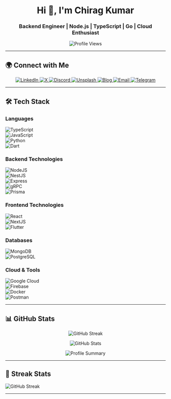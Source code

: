 <h1 align="center">Hi 👋, I'm Chirag Kumar</h1>  
<h3 align="center">Backend Engineer | Node.js | TypeScript | Go | Cloud Enthusiast</h3>  

<p align="center">
  <img src="https://visitcount.itsvg.in/api?id=ichiragkumar&icon=8&color=12" alt="Profile Views" />
</p>

---

## 🌍 Connect with Me  
<p align="center">
  <a href="https://linkedin.com/in/ichiragkumar" target="_blank">
    <img src="https://img.shields.io/badge/LinkedIn-%230077B5.svg?logo=linkedin&logoColor=white" alt="LinkedIn" />
  </a>
  <a href="https://x.com/imchiragkumar" target="_blank">
    <img src="https://img.shields.io/badge/X-black.svg?logo=X&logoColor=white" alt="X" />
  </a>
  <a href="https://discord.com/users/@ichiragkumar" target="_blank">
    <img src="https://img.shields.io/badge/Discord-%237289DA.svg?logo=discord&logoColor=white" alt="Discord" />
  </a>
  <a href="https://unsplash.com/@imchiragkumar" target="_blank">
    <img src="https://img.shields.io/badge/Unsplash-%23000000.svg?logo=unsplash&logoColor=white" alt="Unsplash" />
  </a>
  <a href="https://ichiragkumar.tech" target="_blank">
    <img src="https://img.shields.io/badge/Blog-%23000000.svg?logo=hashnode&logoColor=white" alt="Blog" />
  </a>
  <a href="mailto:zkichirag@gmail.com">
    <img src="https://img.shields.io/badge/Email-%23D14836.svg?logo=gmail&logoColor=white" alt="Email" />
  </a>
  <a href="https://t.me/ichiragkumar">
    <img src="https://img.shields.io/badge/Telegram-%232CA5E0.svg?logo=telegram&logoColor=white" alt="Telegram" />
  </a>
</p>

---



## 🛠️ Tech Stack  

### **Languages**  
![TypeScript](https://img.shields.io/badge/typescript-%23007ACC.svg?style=flat&logo=typescript&logoColor=white)  
![JavaScript](https://img.shields.io/badge/javascript-%23323330.svg?style=flat&logo=javascript&logoColor=%23F7DF1E)  
![Python](https://img.shields.io/badge/python-3670A0?style=flat&logo=python&logoColor=ffdd54)  
![Dart](https://img.shields.io/badge/dart-%230175C2.svg?style=flat&logo=dart&logoColor=white)  

### **Backend Technologies**  
![NodeJS](https://img.shields.io/badge/node.js-6DA55F?style=flat&logo=node.js&logoColor=white)  
![NestJS](https://img.shields.io/badge/nestjs-%23E0234E.svg?style=flat&logo=nestjs&logoColor=white)  
![Express](https://img.shields.io/badge/express.js-%23404d59.svg?style=flat&logo=express&logoColor=%2361DAFB)  
![gRPC](https://img.shields.io/badge/gRPC-%2378D7EF.svg?style=flat&logo=gRPC&logoColor=white)  
![Prisma](https://img.shields.io/badge/Prisma-3982CE?style=flat&logo=Prisma&logoColor=white)  

### **Frontend Technologies**  
![React](https://img.shields.io/badge/react-%2320232a.svg?style=flat&logo=react&logoColor=%2361DAFB)  
![NextJS](https://img.shields.io/badge/Next-black?style=flat&logo=next.js&logoColor=white)  
![Flutter](https://img.shields.io/badge/Flutter-%2302569B.svg?style=flat&logo=Flutter&logoColor=white)  

### **Databases**  
![MongoDB](https://img.shields.io/badge/MongoDB-%234ea94b.svg?style=flat&logo=mongodb&logoColor=white)  
![PostgreSQL](https://img.shields.io/badge/postgres-%23316192.svg?style=flat&logo=postgresql&logoColor=white)  

### **Cloud & Tools**  
![Google Cloud](https://img.shields.io/badge/Google%20Cloud-%234285F4.svg?style=flat&logo=google-cloud&logoColor=white)  
![Firebase](https://img.shields.io/badge/firebase-%23039BE5.svg?style=flat&logo=firebase)  
![Docker](https://img.shields.io/badge/docker-%230db7ed.svg?style=flat&logo=docker&logoColor=white)  
![Postman](https://img.shields.io/badge/Postman-FF6C37?style=flat&logo=postman&logoColor=white)  

---

## 📊 GitHub Stats  
<p align="center">
  <img src="https://streak-stats.demolab.com?user=ichiragkumar&theme=onedark&hide_border=true" alt="GitHub Streak" />
</p>

<p align="center">
  <img src="https://github-readme-stats.vercel.app/api?username=ichiragkumar&show_icons=true&theme=onedark" alt="GitHub Stats" />
</p>

<p align="center">
  <img src="https://github-profile-summary-cards.vercel.app/api/cards/profile-details?username=ichiragkumar&theme=github_dark" alt="Profile Summary" />
</p>

---

## 🎯 Streak Stats  
![GitHub Streak](https://streak-stats.demolab.com?user=ichiragkumar&theme=dark)

---

